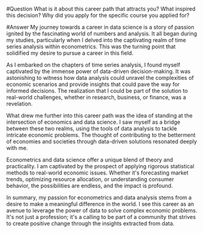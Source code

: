 #Question
What is it about this career path that attracts you? What inspired this decision? Why did you apply for the specific course you applied for?

#Answer
My journey towards a career in data science is a story of passion ignited by the fascinating world of numbers and analysis. It all began during my studies, particularly when I delved into the captivating realm of time series analysis within econometrics. This was the turning point that solidified my desire to pursue a career in this field.

As I embarked on the chapters of time series analysis, I found myself captivated by the immense power of data-driven decision-making. It was astonishing to witness how data analysis could unravel the complexities of economic scenarios and provide insights that could pave the way for informed decisions. The realization that I could be part of the solution to real-world challenges, whether in research, business, or finance, was a revelation.

What drew me further into this career path was the idea of standing at the intersection of economics and data science. I saw myself as a bridge between these two realms, using the tools of data analysis to tackle intricate economic problems. The thought of contributing to the betterment of economies and societies through data-driven solutions resonated deeply with me.

Econometrics and data science offer a unique blend of theory and practicality. I am captivated by the prospect of applying rigorous statistical methods to real-world economic issues. Whether it's forecasting market trends, optimizing resource allocation, or understanding consumer behavior, the possibilities are endless, and the impact is profound.

In summary, my passion for econometrics and data analysis stems from a desire to make a meaningful difference in the world. I see this career as an avenue to leverage the power of data to solve complex economic problems. It's not just a profession; it's a calling to be part of a community that strives to create positive change through the insights extracted from data.